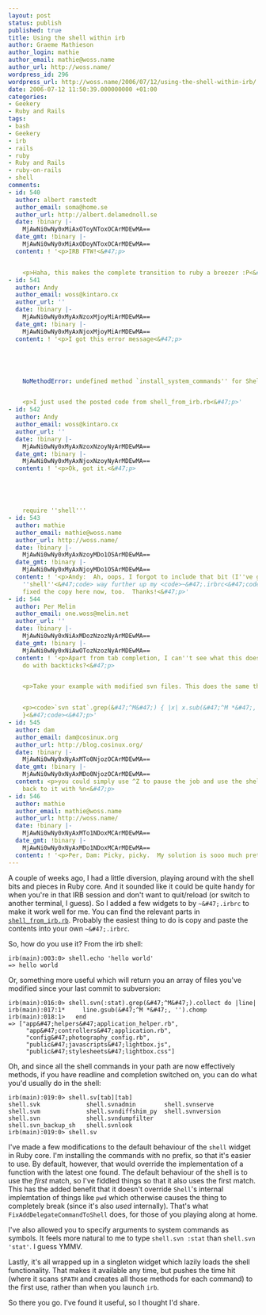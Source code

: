 ```yaml
---
layout: post
status: publish
published: true
title: Using the shell within irb
author: Graeme Mathieson
author_login: mathie
author_email: mathie@woss.name
author_url: http://woss.name/
wordpress_id: 296
wordpress_url: http://woss.name/2006/07/12/using-the-shell-within-irb/
date: 2006-07-12 11:50:39.000000000 +01:00
categories:
- Geekery
- Ruby and Rails
tags:
- bash
- Geekery
- irb
- rails
- ruby
- Ruby and Rails
- ruby-on-rails
- shell
comments:
- id: 540
  author: albert ramstedt
  author_email: soma@home.se
  author_url: http://albert.delamednoll.se
  date: !binary |-
    MjAwNi0wNy0xMiAxOToyNToxOCArMDEwMA==
  date_gmt: !binary |-
    MjAwNi0wNy0xMiAxODoyNToxOCArMDEwMA==
  content: ! '<p>IRB FTW!<&#47;p>


    <p>Haha, this makes the complete transition to ruby a breezer :P<&#47;p>'
- id: 541
  author: Andy
  author_email: woss@kintaro.cx
  author_url: ''
  date: !binary |-
    MjAwNi0wNy0xMyAxNzoxMjoyMiArMDEwMA==
  date_gmt: !binary |-
    MjAwNi0wNy0xMyAxNjoxMjoyMiArMDEwMA==
  content: ! '<p>I got this error message<&#47;p>





    NoMethodError: undefined method `install_system_commands'' for Shell:Class


    <p>I just used the posted code from shell_from_irb.rb<&#47;p>'
- id: 542
  author: Andy
  author_email: woss@kintaro.cx
  author_url: ''
  date: !binary |-
    MjAwNi0wNy0xMyAxNzoxNzoyNyArMDEwMA==
  date_gmt: !binary |-
    MjAwNi0wNy0xMyAxNjoxNzoyNyArMDEwMA==
  content: ! '<p>Ok, got it.<&#47;p>





    require ''shell'''
- id: 543
  author: mathie
  author_email: mathie@woss.name
  author_url: http://woss.name/
  date: !binary |-
    MjAwNi0wNy0xMyAxNzoyMDo1OSArMDEwMA==
  date_gmt: !binary |-
    MjAwNi0wNy0xMyAxNjoyMDo1OSArMDEwMA==
  content: ! '<p>Andy:  Ah, oops, I forgot to include that bit (I''ve got <code>require
    ''shell''<&#47;code> way further up my <code>~&#47;.irbrc<&#47;code>).  I''ve
    fixed the copy here now, too.  Thanks!<&#47;p>'
- id: 544
  author: Per Melin
  author_email: one.woss@melin.net
  author_url: ''
  date: !binary |-
    MjAwNi0wNy0xNiAxMDozNzozNyArMDEwMA==
  date_gmt: !binary |-
    MjAwNi0wNy0xNiAwOTozNzozNyArMDEwMA==
  content: ! '<p>Apart from tab completion, I can''t see what this does that you can''t
    do with backticks?<&#47;p>


    <p>Take your example with modified svn files. This does the same thing:<&#47;p>


    <p><code>`svn stat`.grep(&#47;^M&#47;) { |x| x.sub(&#47;^M *&#47;, '''').chomp
    }<&#47;code><&#47;p>'
- id: 545
  author: dam
  author_email: dam@cosinux.org
  author_url: http://blog.cosinux.org/
  date: !binary |-
    MjAwNi0wNy0xNyAxMTo0NjozOCArMDEwMA==
  date_gmt: !binary |-
    MjAwNi0wNy0xNyAxMDo0NjozOCArMDEwMA==
  content: <p>you could simply use ^Z to pause the job and use the shell then getting
    back to it with %n<&#47;p>
- id: 546
  author: mathie
  author_email: mathie@woss.name
  author_url: http://woss.name/
  date: !binary |-
    MjAwNi0wNy0xNyAxMTo1NDoxMCArMDEwMA==
  date_gmt: !binary |-
    MjAwNi0wNy0xNyAxMDo1NDoxMCArMDEwMA==
  content: ! '<p>Per, Dam: Picky, picky.  My solution is sooo much prettier. :-)<&#47;p>'
---
```

A couple of weeks ago, I had a little diversion, playing around with the shell bits and pieces in Ruby core.  And it sounded like it could be quite handy for when you're in that IRB session and don't want to quit&#47;reload (or switch to another terminal, I guess).  So I added a few widgets to by `~&#47;.irbrc` to make it work well for me.  You can find the relevant parts in [`shell_from_irb.rb`](&#47;dist&#47;shell_from_irb.rb).  Probably the easiest thing to do is copy and paste the contents into your own `~&#47;.irbrc`.

So, how do you use it?  From the irb shell:

    irb(main):003:0> shell.echo 'hello world'
    => hello world

Or, something more useful which will return you an array of files you've modified since your last commit to subversion:

    irb(main):016:0> shell.svn(:stat).grep(&#47;^M&#47;).collect do |line|
    irb(main):017:1*     line.gsub(&#47;^M *&#47;, '').chomp
    irb(main):018:1>   end
    => ["app&#47;helpers&#47;application_helper.rb",
         "app&#47;controllers&#47;application.rb",
         "config&#47;photography_config.rb",
         "public&#47;javascripts&#47;lightbox.js",
         "public&#47;stylesheets&#47;lightbox.css"]

Oh, and since all the shell commands in your path are now effectively methods, if you have readline and completion switched on, you can do what you'd usually do in the shell:

    irb(main):019:0> shell.sv[tab][tab]
    shell.svk             shell.svnadmin        shell.svnserve
    shell.svm             shell.svndiffshim_py  shell.svnversion
    shell.svn             shell.svndumpfilter
    shell.svn_backup_sh   shell.svnlook
    irb(main):019:0> shell.sv

I've made a few modifications to the default behaviour of the `shell` widget in Ruby core.  I'm installing the commands with no prefix, so that it's easier to use.  By default, however, that would override the implementation of a function with the latest one found.  The default behaviour of the shell is to use the *first* match, so I've fiddled things so that it also uses the first match.  This has the added benefit that it doesn't override `Shell`'s internal implemtation of things like `pwd` which otherwise causes the thing to completely break (since it's also *used* internally).  That's what `FixAddDelegateCommandToShell` does, for those of you playing along at home.

I've also allowed you to specify arguments to system commands as symbols.  It feels more natural to me to type `shell.svn :stat` than `shell.svn 'stat'`.  I guess YMMV.

Lastly, it's all wrapped up in a singleton widget which lazily loads the shell functionality.  That makes it available any time, but pushes the time hit (where it scans `$PATH` and creates all those methods for each command) to the first use, rather than when you launch `irb`.

So there you go.  I've found it useful, so I thought I'd share.
